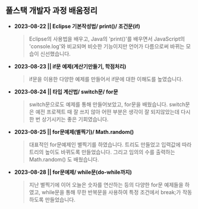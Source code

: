 ## 풀스택 개발자 과정 배움정리

- **2023-08-22 || Eclipse 기본작성법/ print()/ 조건문(if)**
	> Eclipse의 사용법을 배우고, Java의 'print()'를 배우면서 JavaScript의 'console.log'와 비교되며 비슷한 기능이지만 언어가 다름으로써 바뀌는 모습이 신선했습니다.
- **2023-08-23 || if문 예제(계산기만들기, 학점처리)**
	> if문을 이용한 다양한 예제를 만들어서 if문에 대한 이해도를 높였습니다.
- **2023-08-24 || 타입 계산법/ switch문/ for문**
	> switch문으로도 예제를 통해 만들어보았고, for문을 배웠습니다. switch문은 예전 프로젝트 때 잘 쓰지 않아 어떤 부분은 생각이 잘 되지않았는데 다시 한 번 상기시키는 좋은 기회였습니다.
- **2023-08-25 || for문예제(별찍기)/ Math.random()**
	> 대표적인 for문예제인 별찍기를 하였습니다. 트리도 만들었고 입력값에 따라 트리의 높이도 바뀌도록 만들었습니다. 그리고 임의의 수를 출력하는 Math.random() 도 배웠습니다.
- **2023-08-28 || for문예제/ while문(do-while까지)**
	> 지난 별찍기에 이어 오늘은 숫자를 연산하는 등의 다양한 for문 예제들을 하였고, while문을 통해 무한 반복문을 사용하여 특정 조건에서 break;가 작동하도록 만들었습니다.